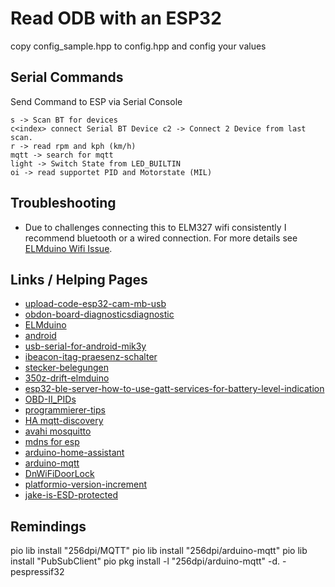 # Read ODB with an ESP32

copy config_sample.hpp to config.hpp and config your values

## Serial Commands

Send Command to ESP via Serial Console

```console
s -> Scan BT for devices
c<index> connect Serial BT Device c2 -> Connect 2 Device from last scan.
r -> read rpm and kph (km/h)
mqtt -> search for mqtt
light -> Switch State from LED_BUILTIN
oi -> read supportet PID and Motorstate (MIL)
```

## Troubleshooting
+ Due to challenges connecting this to ELM327 wifi consistently I recommend bluetooth or a wired connection. For more details see [ELMduino Wifi Issue](PowerBroker2/ELMduino#52).

## Links / Helping Pages

+ [upload-code-esp32-cam-mb-usb](https://randomnerdtutorials.com/upload-code-esp32-cam-mb-usb/)
+ [obdon-board-diagnosticsdiagnostic](https://iamleon99.blogspot.com/2023/04/obdon-board-diagnosticsdiagnostic.html)
+ [ELMduino](https://github.com/PowerBroker2/ELMduino)
+ [android](https://www.kai-morich.de/android/)
+ [usb-serial-for-android-mik3y](https://github.com/kai-morich/usb-serial-for-android-mik3y)
+ [ibeacon-itag-praesenz-schalter](https://esp32-server.de/ibeacon-itag-praesenz-schalter/)
+ [stecker-belegungen](https://www.obd-2.de/stecker-belegungen.html)
+ [350z-drift-elmduino](https://github.com/michealengland/350z-drift-elmduino)
+ [esp32-ble-server-how-to-use-gatt-services-for-battery-level-indication](https://circuitdigest.com/microcontroller-projects/esp32-ble-server-how-to-use-gatt-services-for-battery-level-indication)
+ [OBD-II_PIDs](https://en.wikipedia.org/wiki/OBD-II_PIDs)
+ [programmierer-tips](https://www.obd-2.de/programmierer-tips.html)
+ [HA mqtt-discovery](https://www.home-assistant.io/integrations/mqtt#mqtt-discovery)
+ [avahi mosquitto](https://github.com/arendst/Tasmota/discussions/11403)
+ [mdns for esp](https://www.megunolink.com/articles/wireless/find-esp32-esp8266-ip-address-with-mdns/)
+ [arduino-home-assistant](https://github.com/dawidchyrzynski/arduino-home-assistant)
+ [arduino-mqtt](https://github.com/256dpi/arduino-mqtt)
+ [DnWiFiDoorLock](https://github.com/MacDada/DnWiFiDoorLock)
+ [platformio-version-increment](https://community.platformio.org/t/platformio-version-increment/13945/21)
+ [jake-is-ESD-protected](https://github.com/jake-is-ESD-protected)

## Remindings
 pio lib install "256dpi/MQTT"
 pio lib install "256dpi/arduino-mqtt"
 pio lib install "PubSubClient"
 pio pkg install -l "256dpi/arduino-mqtt" -d. -pespressif32 